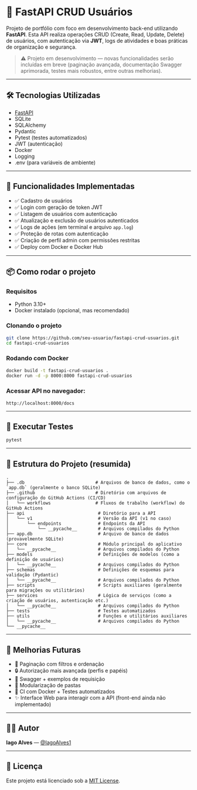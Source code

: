 # 🚀 FastAPI CRUD Usuários

Projeto de portfólio com foco em desenvolvimento back-end utilizando **FastAPI**. Esta API realiza operações CRUD (Create, Read, Update, Delete) de usuários, com autenticação via **JWT**, logs de atividades e boas práticas de organização e segurança.

> ⚠️ Projeto em desenvolvimento — novas funcionalidades serão incluídas em breve (paginação avançada, documentação Swagger aprimorada, testes mais robustos, entre outras melhorias).

---

## 🛠 Tecnologias Utilizadas

- [FastAPI](https://fastapi.tiangolo.com/)
- SQLite
- SQLAlchemy
- Pydantic
- Pytest (testes automatizados)
- JWT (autenticação)
- Docker
- Logging
- .env (para variáveis de ambiente)

---

## 📌 Funcionalidades Implementadas

- ✅ Cadastro de usuários
- ✅ Login com geração de token JWT
- ✅ Listagem de usuários com autenticação
- ✅ Atualização e exclusão de usuários autenticados
- ✅ Logs de ações (em terminal e arquivo `app.log`)
- ✅ Proteção de rotas com autenticação
- ✅ Criação de perfil admin com permissões restritas
- ✅ Deploy com Docker e Docker Hub

---

## 📦 Como rodar o projeto

### Requisitos

- Python 3.10+
- Docker instalado (opcional, mas recomendado)

### Clonando o projeto

```bash
git clone https://github.com/seu-usuario/fastapi-crud-usuarios.git
cd fastapi-crud-usuarios
```

### Rodando com Docker

```bash
docker build -t fastapi-crud-usuarios .
docker run -d -p 8000:8000 fastapi-crud-usuarios
```

### Acessar API no navegador:

```
http://localhost:8000/docs
```

---

## 🧪 Executar Testes

```bash
pytest
```

---

## 📁 Estrutura do Projeto (resumida)

```
.
├── .db                           # Arquivos de banco de dados, como o `app.db` (geralmente o banco SQLite)
├── .github                       # Diretório com arquivos de configuração do GitHub Actions (CI/CD)
│   └── workflows                 # Fluxos de trabalho (workflow) do GitHub Actions
├── api                            # Diretório para a API
│   └── v1                         # Versão da API (v1 no caso)
│       └── endpoints              # Endpoints da API
│           └── __pycache__        # Arquivos compilados do Python
├── app.db                         # Arquivo de banco de dados (provavelmente SQLite)
├── core                           # Módulo principal do aplicativo
│   └── __pycache__                # Arquivos compilados do Python
├── models                         # Definições de modelos (como a definição de usuários)
│   └── __pycache__                # Arquivos compilados do Python
├── schemas                        # Definições de esquemas para validação (Pydantic)
│   └── __pycache__                # Arquivos compilados do Python
├── scripts                        # Scripts auxiliares (geralmente para migrações ou utilitários)
├── services                       # Lógica de serviços (como a criação de usuários, autenticação etc.)
│   └── __pycache__                # Arquivos compilados do Python
├── tests                          # Testes automatizados
├── utils                          # Funções e utilitários auxiliares
│   └── __pycache__                # Arquivos compilados do Python
└── __pycache__     
```

---

## 📌 Melhorias Futuras

- 🔧 Paginação com filtros e ordenação
- 🔒 Autorização mais avançada (perfis e papéis)
- 📄 Swagger + exemplos de requisição
- 📂 Modularização de pastas
- 🐳 CI com Docker + Testes automatizados
- ✨ Interface Web para interagir com a API (front-end ainda não implementado)

---

## 👨‍💻 Autor

**Iago Alves** — [@IagoAlves1](https://github.com/IagoAlves1)

---

## 📄 Licença

Este projeto está licenciado sob a [MIT License](LICENSE).
